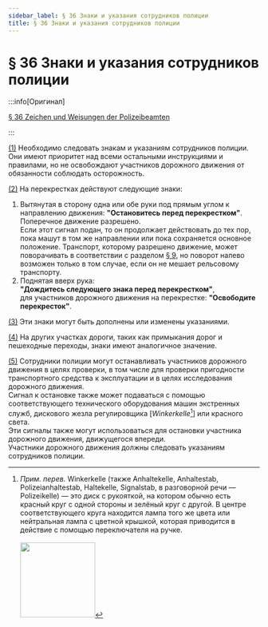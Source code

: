 ```yaml
---
sidebar_label: § 36 Знаки и указания сотрудников полиции
title: § 36 Знаки и указания сотрудников полиции
---
```


<VerifiedTranslationIcon />

# § 36 Знаки и указания сотрудников полиции

:::info[Оригинал]

[§ 36 Zeichen und Weisungen der Polizeibeamten](https://www.gesetze-im-internet.de/stvo_2013/__36.html)

:::


<span id="1">[(1)](#1)</span> Необходимо следовать знакам и указаниям сотрудников полиции.  
Они имеют приоритет над всеми остальными инструкциями и правилами, но не освобождают участников дорожного движения от
обязанности соблюдать осторожность.


<span id="2">[(2)](#2)</span> На перекрестках действуют следующие знаки:
1. Вытянутая в сторону одна или обе руки под прямым углом к направлению движения: **"Остановитесь
перед перекрестком"**.  
  Поперечное движение разрешено.  
  Если этот сигнал подан, то он продолжает действовать до тех пор, пока машут в том же
направлении или пока сохраняется основное положение. Транспорт, которому разрешено движение, может
поворачивать в соответствии с разделом [§ 9](/docs/general-traffic-rules/turning), но поворот налево возможен только в том случае, если он не мешает
рельсовому транспорту.
2. Поднятая вверх рука:  
  **"Дождитесь следующего знака перед перекрестком"**,  
  для участников дорожного движения на перекрестке: **"Освободите перекресток"**.


<span id="3">[(3)](#3)</span> Эти знаки могут быть дополнены или изменены указаниями.


<span id="4">[(4)](#4)</span> На других участках дороги, таких как примыкания дорог и пешеходные переходы, знаки имеют
аналогичное значение.


<span id="5">[(5)](#5)</span> Сотрудники полиции могут останавливать участников дорожного движения в целях проверки, в том числе
для проверки пригодности транспортного средства к эксплуатации и в целях исследования дорожного движения.  
Сигнал к остановке также может подаваться с помощью соответствующего технического оборудования машин экстренных служб, 
дискового жезла регулировщика [*Winkerkelle*[^1]] или красного света.  
Эти сигналы также могут использоваться для остановки участника дорожного движения, движущегося впереди.  
Участники дорожного движения должны следовать указаниям сотрудников полиции.

[^1]: *Прим. перев.* Winkerkelle (также Anhaltekelle, Anhaltestab, Polizeianhaltestab, Haltekelle, Signalstab, в разговорной речи — Polizeikelle) — это диск с рукояткой, на котором обычно есть красный круг с одной стороны и зелёный круг с другой. В центре соответствующего круга находится лампа того же цвета или нейтральная лампа с цветной крышкой, которая приводится в действие с помощью переключателя на ручке.<br/><br/><img src="/img/36/winkerkelle.png" className="img-center" width="150" />